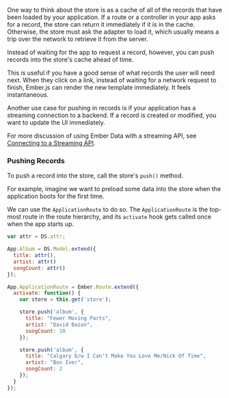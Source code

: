 One way to think about the store is as a cache of all of the records
that have been loaded by your application. If a route or a controller in
your app asks for a record, the store can return it immediately if it is
in the cache. Otherwise, the store must ask the adapter to load it,
which usually means a trip over the network to retrieve it from the
server.

Instead of waiting for the app to request a record, however, you can
push records into the store's cache ahead of time.

This is useful if you have a good sense of what records the user
will need next. When they click on a link, instead of waiting for a
network request to finish, Ember.js can render the new template
immediately. It feels instantaneous.

Another use case for pushing in records is if your application has a
streaming connection to a backend. If a record is created or modified,
you want to update the UI immediately.

For more discussion of using Ember Data with a streaming API, see
[Connecting to a Streaming
API](/guides/models/connecting-to-a-streaming-api).

### Pushing Records

To push a record into the store, call the store's `push()` method.

For example, imagine we want to preload some data into the store when
the application boots for the first time.

We can use the `ApplicationRoute` to do so. The `ApplicationRoute` is
the top-most route in the route hierarchy, and its `activate` hook gets
called once when the app starts up.

```js
var attr = DS.attr;

App.Album = DS.Model.extend({
  title: attr(),
  artist: attr()
  songCount: attr()
});

App.ApplicationRoute = Ember.Route.extend({
  activate: function() {
    var store = this.get('store'); 

    store.push('album', {
      title: "Fewer Moving Parts",
      artist: "David Bazan",
      songCount: 10
    });

    store.push('album', {
      title: "Calgary b/w I Can't Make You Love Me/Nick Of Time",
      artist: "Bon Iver",
      songCount: 2
    });
  }
});
```

